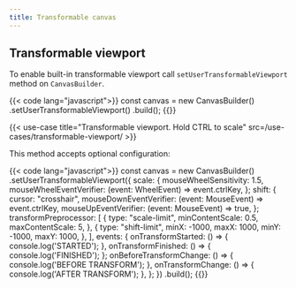 ```yaml
---
title: Transformable canvas
---
```


## Transformable viewport


To enable built-in transformable viewport call `setUserTransformableViewport` method on `CanvasBuilder`.

{{< code lang="javascript">}}
const canvas = new CanvasBuilder()
  .setUserTransformableViewport()
  .build();
{{</code>}}


{{< use-case title="Transformable viewport. Hold CTRL to scale" src=/use-cases/transformable-viewport/ >}}

This method accepts optional configuration:

{{< code lang="javascript">}}
const canvas = new CanvasBuilder()
  .setUserTransformableViewport({ 
    scale: {
      mouseWheelSensitivity: 1.5,
      mouseWheelEventVerifier: (event: WheelEvent) => event.ctrlKey,
    };
    shift: {
      cursor: "crosshair",
      mouseDownEventVerifier: (event: MouseEvent) => event.ctrlKey,
      mouseUpEventVerifier: (event: MouseEvent) => true,
    };
    transformPreprocessor: [ 
      {
        type: "scale-limit",
        minContentScale: 0.5,
        maxContentScale: 5,
      },
      { 
        type: "shift-limit",
        minX: -1000,
        maxX: 1000,
        minY: -1000,
        maxY: 1000,
      },
    ],
    events: {
      onTransformStarted: () => { 
        console.log('STARTED');
      },
      onTransformFinished: () => {
        console.log('FINISHED');
      };
      onBeforeTransformChange: () => {
        console.log('BEFORE TRANSFORM');
      },
      onTransformChange: () => {
        console.log('AFTER TRANSFORM');
      },
    };
  })
  .build();
{{</code>}}
